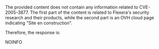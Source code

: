 The provided content does not contain any information related to CVE-2005-3877. The first part of the content is related to Flexera's security research and their products, while the second part is an OVH cloud page indicating "Site en construction".

Therefore, the response is:

NOINFO